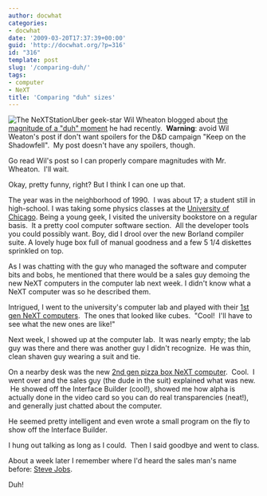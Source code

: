 ```yaml
---
author: docwhat
categories:
- docwhat
date: '2009-03-20T17:37:39+00:00'
guid: 'http://docwhat.org/?p=316'
id: "316"
template: post
slug: '/comparing-duh/'
tags:
- computer
- NeXT
title: 'Comparing "duh" sizes'
---
```


![The
NeXTStation](https://upload.wikimedia.org/wikipedia/commons/0/0a/NeXTstation.jpg)Uber
geek-star Wil Wheaton blogged about
[the magnitude of a "duh" moment](http://wilwheaton.typepad.com/wwdnbackup/2009/03/in-which-wil-has-a-duh-moment-of-extraordinary-magnitude.html)
he had recently.  **Warning**: avoid Wil Weaton's post if don't want spoilers
for the D&D campaign "Keep on the Shadowfell".  My post doesn't have any
spoilers, though.

Go read Wil's post so I can properly compare magnitudes with Mr. Wheaton.
 I'll wait.

Okay, pretty funny, right? But I think I can one up that.

The year was in the neighborhood of 1990.  I was about 17; a student still in
high-school. I was taking some physics classes at
the [University of Chicago](http://www.uchicago.edu/). Being a young geek, I
visited the university bookstore on a regular basis.  It a pretty cool
computer software section.  All the developer tools you could possibly want.
Boy, did I drool over the new Borland compiler suite. A lovely huge box full
of manual goodness and a few 5 1/4 diskettes sprinkled on top.

As I was chatting with the guy who managed the software and computer bits and
bobs, he mentioned that there would be a sales guy demoing the new NeXT
computers in the computer lab next week. I didn't know what a NeXT computer
was so he described them.

Intrigued, I went to the university's computer lab and played with their
[1st gen NeXT computers](http://en.wikipedia.org/wiki/NeXT#First_generation).
 The ones that looked like cubes.  "Cool!  I'll have to see what the new ones
are like!"

Next week, I showed up at the computer lab.  It was nearly empty; the lab guy
was there and there was another guy I didn't recognize.  He was thin, clean
shaven guy wearing a suit and tie.

On a nearby desk was the new
[2nd gen pizza box NeXT computer](http://en.wikipedia.org/wiki/NeXT#Second_generation).
 Cool.  I went over and the sales guy (the dude in the suit) explained what
was new.  He showed off the Interface Builder (cool!), showed me how alpha is
actually done in the video card so you can do real transparencies (neat!), and
generally just chatted about the computer.

He seemed pretty intelligent and even wrote a small program on the fly to show
off the Interface Builder.

I hung out talking as long as I could.  Then I said goodbye and went to class.

About a week later I remember where I'd heard the sales man's name before:
[Steve Jobs](http://en.wikipedia.org/wiki/Steve_Jobs).

Duh!
